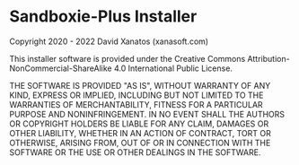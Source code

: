 # Sandboxie-Plus Installer

Copyright 2020 - 2022 David Xanatos (xanasoft.com)

This installer software is provided under the Creative Commons Attribution-NonCommercial-ShareAlike 4.0 International Public License.

THE SOFTWARE IS PROVIDED "AS IS", WITHOUT WARRANTY OF ANY KIND, EXPRESS OR IMPLIED, INCLUDING BUT NOT LIMITED TO THE WARRANTIES OF MERCHANTABILITY, FITNESS FOR A PARTICULAR PURPOSE AND NONINFRINGEMENT. IN NO EVENT SHALL THE AUTHORS OR COPYRIGHT HOLDERS BE LIABLE FOR ANY CLAIM, DAMAGES OR OTHER LIABILITY, WHETHER IN AN ACTION OF CONTRACT, TORT OR OTHERWISE, ARISING FROM, OUT OF OR IN CONNECTION WITH THE SOFTWARE OR THE USE OR OTHER DEALINGS IN THE SOFTWARE.
